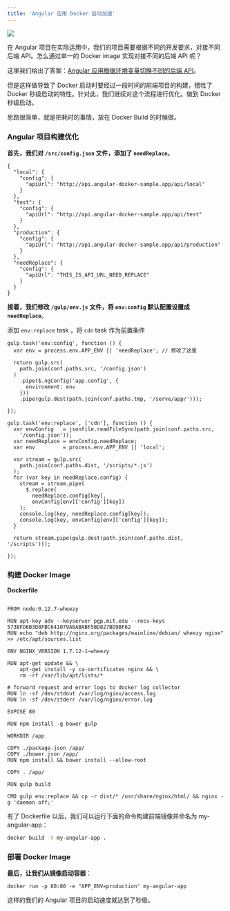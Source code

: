 ```yaml
---
title: 'Angular 应用 Docker 启动加速'
---
```


<!-- reviewed by fiona -->

![](http://7xi8kv.com5.z0.glb.qiniucdn.com/ang.jpg)

在 Angular 项目在实际运用中，我们的项目需要根据不同的开发要求，对接不同后端 API。怎么通过单一的 Docker image 实现对接不同的后端 API 呢？

这里我们给出了答案：[Angular 应用根据环境变量切换不同的后端 API](../angular-api)。

但是这样做导致了 Docker 启动时要经过一段时间的前端项目的构建，牺牲了 Docker 秒级启动的特性。针对此，我们继续对这个流程进行优化。做到 Docker 秒级启动。

思路很简单，就是把耗时的事情，放在 Docker Build 的时候做。

### Angular 项目构建优化

**首先，我们对 `/src/config.json` 文件，添加了 `needReplace`**。

```
{
  "local": {
    "config": {
      "apiUrl": "http://api.angular-docker-sample.app/api/local"
    }
  },
  "test": {
    "config": {
      "apiUrl": "http://api.angular-docker-sample.app/api/test"
    }
  },
  "production": {
    "config": {
      "apiUrl": "http://api.angular-docker-sample.app/api/production"
    }
  },
  "needReplace": {
    "config": {
      "apiUrl": "THIS_IS_API_URL_NEED_REPLACE"
    }
  }
}
```

**接着，我们修改 `/gulp/env.js` 文件，将 `env:config` 默认配置设置成 `needReplace`**。

添加 `env:replace` task ，将 `cdn` task 作为前置条件

```
gulp.task('env:config', function () {
  var env = process.env.APP_ENV || 'needReplace'; // 修改了这里

  return gulp.src(
    path.join(conf.paths.src, '/config.json')
  )
    .pipe($.ngConfig('app.config', {
      environment: env
    }))
    .pipe(gulp.dest(path.join(conf.paths.tmp, '/serve/app/')));

});

gulp.task('env:replace', ['cdn'], function () {
  var envConfig   = jsonfile.readFileSync(path.join(conf.paths.src,
    '/config.json'));
  var needReplace = envConfig.needReplace;
  var env         = process.env.APP_ENV || 'local';

  var stream = gulp.src(
    path.join(conf.paths.dist, '/scripts/*.js')
  );
  for (var key in needReplace.config) {
    stream = stream.pipe(
      $.replace(
        needReplace.config[key],
        envConfig[env]['config'][key])
    );
    console.log(key, needReplace.config[key]);
    console.log(key, envConfig[env]['config'][key]);
  }

  return stream.pipe(gulp.dest(path.join(conf.paths.dist, '/scripts')));

});
```

### 构建 Docker Image

**Dockerfile**

```

FROM node:0.12.7-wheezy

RUN apt-key adv --keyserver pgp.mit.edu --recv-keys 573BFD6B3D8FBC641079A6ABABF5BD827BD9BF62
RUN echo "deb http://nginx.org/packages/mainline/debian/ wheezy nginx" >> /etc/apt/sources.list

ENV NGINX_VERSION 1.7.12-1~wheezy

RUN apt-get update && \
    apt-get install -y ca-certificates nginx && \
    rm -rf /var/lib/apt/lists/*

# forward request and error logs to docker log collector
RUN ln -sf /dev/stdout /var/log/nginx/access.log
RUN ln -sf /dev/stderr /var/log/nginx/error.log

EXPOSE 80

RUN npm install -g bower gulp

WORKDIR /app

COPY ./package.json /app/
COPY ./bower.json /app/
RUN npm install && bower install --allow-root

COPY . /app/

RUN gulp build 

CMD gulp env:replace && cp -r dist/* /usr/share/nginx/html/ && nginx -g 'daemon off;'
```

有了 Dockerfile 以后，我们可以运行下面的命令构建前端镜像并命名为 my-angular-app：

```bash
docker build -t my-angular-app .
```

### 部署 Docker Image

**最后，让我们从镜像启动容器**：

```
docker run -p 80:80 -e "APP_ENV=production" my-angular-app
```

这样的我们的 Angular 项目的启动速度就达到了秒级。
